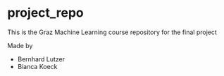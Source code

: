 # project_repo

This is the Graz Machine Learning course repository for the final project

Made by

* Bernhard Lutzer
* Bianca Koeck



